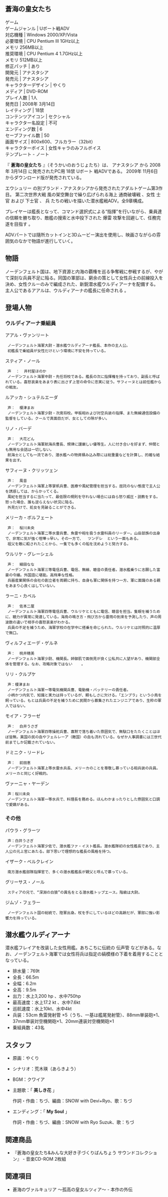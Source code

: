 蒼海の皇女たち  
---  
ゲーム  
ゲームジャンル  |  Uボート戦ADV   
対応機種  |  Windows 2000/XP/Vista   
必要環境  |  CPU Pentium III 1GHz以上   
メモリ 256MB以上  
推奨環境  |  CPU Pentium 4 1.7GHz以上   
メモリ 512MB以上  
修正パッチ  |  あり   
開発元  |  アナスタシア   
発売元  |  アナスタシア   
キャラクターデザイン  |  やくり   
メディア  |  DVD-ROM   
プレイ人数  |  1人   
発売日  |  2008年  3月14日   
レイティング  |  18禁   
コンテンツアイコン  |  セクシャル   
キャラクター名設定  |  不可   
エンディング数  |  6   
セーブファイル数  |  50   
画面サイズ  |  800x600、フルカラー（32bit）   
キャラクターボイス  |  女性キャラのみフルボイス   
テンプレート  \-  ノート  
  
『 **蒼海の皇女たち** 』（そうかいのおうじょたち）は、  アナスタシア  から  2008年  3月14日  に発売されたPC用  18禁  Uボート
戦ADVである。  2009年  11月6日  からダウンロード版が発売されている。

エウシュリー  の別ブランド・アナスタシアから発売されたアダルトゲーム第3作目。  第二次世界大戦  風の架空舞台で繰り広げられる海上  通商破壊戦
、女性  士官  および  下士官  、  兵  たちの戦いを描いた潜水艦戦ADV。全9章構成。

プレイヤーは艦長となって、コマンド選択式による“指揮”を行いながら、乗員達の信頼を勝ち取り、敵艦の搜索と水中投下された  爆雷
攻撃を回避して、任務完遂を目指す    。

ADVパートでは隨所カットインと3Dムービー演出を使用し、映画さながらの雰囲気のなかで物語が進行していく。

##  物語  

ノーデンフェルト国は、地下資源と内海の覇権を巡る争奪戦に参戦するが、やがて深刻な兵員不足に陥る。同国の軍部は、窮余の策として女性兵士の前線投入を決め、女性クルーのみで編成された、新鋭潜水艦ウルディアーナを配備する。
主人公であるアアルは、ウルディアーナの艦長に任命される    。

##  登場人物  

###  ウルディアーナ乗組員  

アアル・ヴァンリート

     ノーデンフェルト海軍大尉・潜水艦ウルディアーナ艦長、本作の主人公。 
     初艦長で乗組員が女性だけという環境に不安を持っている。 
スティア・ノール

     声  ：  井村屋ほのか 
     ノーデンフェルト海軍中尉・先任将校である。艦長の次に指揮権を持っており、副長と呼ばれている。喜怒哀楽をあまり表に出さず上官の命令に忠実に従う。サフィーヌとは前任艦からの戦友。 
ルアッカ・シュテルエーダ

     声：  榎津まお 
     ノーデンフェルト海軍少尉・次席将校。甲板砲および対空兵装の指揮、また無線通信設備の監督をしている。クールで真面目だが、女としての隙が多い。 
リノ・バーデ

     声：  大花どん 
     ノーデンフェルト海軍航海兵曹長、規律に謹厳しい優等生。人に付き合いを好まず、仲間とも無用な会話は一切しない。 
     航海士としても一流であり、潜水艦への物資積み込み際には総重量などを計算し、的確な結果を出す。 
サフィーヌ・クリッツェン

     声：  風音 
     ノーデンフェルト海軍上等掌帆兵曹、医療や風紀管理を担当する。屈託のない態度で主人公を誘惑しては、からかってくる。 
     風紀を担当するに当たって、最低限の規則を守れない場合には自ら怒り威圧・説教をする。怒った場合、誰も逆らえない状況に陥る。 
     外見だけで、処女を見破ることができる。 
メリーカ・ボルフェート

     声：  桜川未央 
     ノーデンフェルト海軍二等水雷兵曹、魚雷や砲を扱う水雷科員のリーダー。山岳部族の出身で、非常に気が強く喧嘩っ早い。その一方で、  ツンデレ  という一面もある。 
     祖父を敵に殺されたことから、一隻でも多くの船を沈めようと努力する。 
ウルリケ・グレーシェル

     声：  細田なな 
     ノーデンフェルト海軍三等電信兵曹、電信、無線、聴音の責任者。潜水艦乗りに志願した富豪の令嬢。外国語に堪能。高飛車な性格。 
     兵器産業関係の会社の創立者を両親に持ち、自身も軍に関係を持つ一方、軍に面識のある親をあまり心良くはしていない。 
ラーニ・カペル

     声：  佐本二厘 
     ノーデンフェルト海軍四等電信兵曹、ウルリケとともに電信、聴音を担当。隻眼を補うために、聴力が異常に発達している。海鳥の鳴き方・飛び方から雷雨の到来を予測したり、声の周波数の違いで相手の喜怒哀楽がわかる。 
     兵員の不足を補うため、海軍学校の在学中に搭乗を命じられた。ウルリケとは対照的に温厚で無口。 
ヴィルフィエーデ・ゲルネ

     声：  桃井穂美 
     ノーデンフェルト海軍少尉、機関長。姉御肌で面倒見が良く公私共に人望があり、機関部全体を管理する。なお、攻略対象ではない    。 
リリ・クルプケ

     声：榎津まお 
     ノーデンフェルト海軍一等電気機関兵曹、電動機・バッテリーの責任者。 
     小柄かつ内気で、知識と実力は持っているが、頼もしさに欠ける。「エンブラ」という小鳥を飼っている。もとは兵員の不足を補うために民間から募集されたエンジニアであり、生粋の軍人ではない。 
モイア・フラーゼ

     声：  白井うさぎ 
     ノーデンフェルト海軍四等操舵兵曹、寡黙で落ち着いた雰囲気で、無駄口をたたくことはほぼ皆無。異国の民の血やフェルレーア（敵国）の血も流れている。なぜか人事調書には三世代前までしか記載されていない。 
ドミニク・リードレ

     声：  前田恵 
     ノーデンフェルト海軍上等水雷水兵長、メリーカのことを尊敬し慕っている砲兵装の兵員。メリーカと同じく好戦的。 
ヴァーニャ・ヤーデン

     声：桜川未央 
     ノーデンフェルト海軍一等水兵で、料理長を務める。ほんわかまったりとした雰囲気と口調で愛嬌がある。 

###  その他  

パウラ・グラーツ

     声：白井うさぎ 
     ノーデンフェルト海軍少佐で、潜水艦ファ・イスト艦長。潜水艦隊初の女性艦長であり、主人公の元上官にあたる。部下思いで理想的な艦長の風格を持つ。 
イザーク・ベルクレイン

     南方潜水艦部隊指揮官で、多くの潜水艦艦長が親父と呼んで慕っている。 
グリーサス・ノール

     スティアの兄で、“深淵の白狼”の異名をとる潜水艦トップエース。階級は大尉。 
ジムゾ・フェラー

     ノーデンフェルト国の総統で、陸軍出身。杖を手にしているほどの高齢だが、軍部に強い影響力を持っている。 

##  潜水艦ウルディアーナ  

潜水艦フレイアを改装した女性用艦。あちこちに伝統の  伝声管
などがある。なお、ノーデンフェルト海軍では女性将兵は指定の縞模様の下着を着用することとなっている。

  * 排水量：769t 
  * 全長：66.5m 
  * 全幅：6.2m 
  * 全高：9.5m 
  * 出力：水上3,200  hp  、水中750hp 
  * 最高速度：水上17.2  kt  、水中7.6kt 
  * 巡航速度：水上10kt、水中4kt 
  * 兵装：53cm  魚雷発射管  ×5（うち、一基は艦尾発射管）、88mm単装砲×1、37mm単装対空機関砲×1、20mm連装対空機関砲×1 
  * 乗組員数：43名 

##  スタッフ  

  * 原画：やくり   
  * シナリオ：荒木瑛（あらきよう）   
  * BGM：クワイア 
  * 主題歌：「 **美しき花** 」 

     作詞・作曲：ちづ、編曲：SNOW with Devi+Ryo、歌：ちづ 

  * エンディング：「 **My Soul** 」 

     作詞・作曲：ちづ、編曲：SNOW with Ryo Suzuk、歌：ちづ 

##  関連商品  

  * 『蒼海の皇女たち&みんな大好き子づくりばんちょう サウンドコレクション』 - 音楽CD-ROM 2枚組 

##  関連項目  

  * 蒼海のヴァルキュリア 〜孤高の皇女ルツィア〜  \- 本作の外伝 

